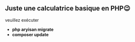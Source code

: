 ## Juste une calculatrice basique en PHP😉
veuillez exécuter
- **php aryisan migrate**
- **composer update**